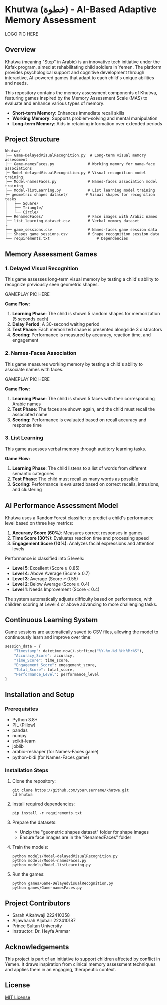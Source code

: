 # Khutwa (خطوة) - AI-Based Adaptive Memory Assessment

LOGO PIC HERE 

## Overview

Khutwa (meaning "Step" in Arabic) is an innovative tech initiative under the Kafak program, aimed at rehabilitating child soldiers in Yemen. The platform provides psychological support and cognitive development through interactive, AI-powered games that adapt to each child's unique abilities and needs.

This repository contains the memory assessment components of Khutwa, featuring games inspired by the Memory Assessment Scale (MAS) to evaluate and enhance various types of memory:

- **Short-term Memory**: Enhances immediate recall skills
- **Working Memory**: Supports problem-solving and mental manipulation
- **Long-term Memory**: Aids in retaining information over extended periods

## Project Structure

```
khutwa/
│── Game-DelayedVisualRecognition.py  # Long-term visual memory assessment
│── Game-namesFaces.py               # Working memory for name-face associations
│─ Model-delayedVisualRecognition.py # Visual recognition model training
│── Model-namesFaces.py              # Names-faces association model training
│── Model-listLearning.py            # List learning model training
├─ geometric shapes dataset/        # Visual shapes for recognition tasks
│   ├── Square/
│   ├── Triangle/
│   └── Circle/
├── RenamedFaces/                    # Face images with Arabic names
│── list_learning_dataset.csv        # Verbal memory dataset
├
├── game_sessions.csv                # Names-faces game session data
│── Shapes_game_sessions.csv         # Shape recognition session data
└── requirements.txt                     # Dependencies
```

## Memory Assessment Games

### 1. Delayed Visual Recognition

This game assesses long-term visual memory by testing a child's ability to recognize previously seen geometric shapes.

GAMEPLAY PIC HERE 

**Game Flow:**
1. **Learning Phase**: The child is shown 5 random shapes for memorization (5 seconds each)
2. **Delay Period**: A 30-second waiting period
3. **Test Phase**: Each memorized shape is presented alongside 3 distractors
4. **Scoring**: Performance is measured by accuracy, reaction time, and engagement

### 2. Names-Faces Association

This game measures working memory by testing a child's ability to associate names with faces.

GAMEPLAY PIC HERE 

**Game Flow:**
1. **Learning Phase**: The child is shown 5 faces with their corresponding Arabic names
2. **Test Phase**: The faces are shown again, and the child must recall the associated name
3. **Scoring**: Performance is evaluated based on recall accuracy and response time

### 3. List Learning

This game assesses verbal memory through auditory learning tasks.

**Game Flow:**
1. **Learning Phase**: The child listens to a list of words from different semantic categories
2. **Test Phase**: The child must recall as many words as possible
3. **Scoring**: Performance is evaluated based on correct recalls, intrusions, and clustering

## AI Performance Assessment Model

Khutwa uses a RandomForest classifier to predict a child's performance level based on three key metrics:

1. **Accuracy Score (60%)**: Measures correct responses in games
2. **Time Score (30%)**: Evaluates reaction time and processing speed
3. **Engagement Score (10%)**: Analyzes facial expressions and attention levels

Performance is classified into 5 levels:
- **Level 5**: Excellent (Score ≥ 0.85)
- **Level 4**: Above Average (Score ≥ 0.7)
- **Level 3**: Average (Score ≥ 0.55)
- **Level 2**: Below Average (Score ≥ 0.4)
- **Level 1**: Needs Improvement (Score < 0.4)

The system automatically adjusts difficulty based on performance, with children scoring at Level 4 or above advancing to more challenging tasks.

## Continuous Learning System

Game sessions are automatically saved to CSV files, allowing the model to continuously learn and improve over time:

```python
session_data = {
    "Timestamp": datetime.now().strftime("%Y-%m-%d %H:%M:%S"),
    "Accuracy_Score": accuracy,
    "Time_Score": time_score,
    "Engagement_Score": engagement_score,
    "Total_Score": total_score,
    "Performance_Level": performance_level
}
```

## Installation and Setup

### Prerequisites
- Python 3.8+
- PIL (Pillow)
- pandas
- numpy
- scikit-learn
- joblib
- arabic-reshaper (for Names-Faces game)
- python-bidi (for Names-Faces game)

### Installation Steps

1. Clone the repository:
   ```
   git clone https://github.com/yourusername/khutwa.git
   cd khutwa
   ```

2. Install required dependencies:
   ```
   pip install -r requirements.txt
   ```

3. Prepare the datasets:
   - Unzip  the "geometric shapes dataset" folder for shape images 
   - Ensure face images are in the "RenamedFaces" folder

4. Train the models:
   ```
   python models/Model-delayedVisualRecognition.py
   python models/Model-namesFaces.py
   python models/Model-listLearning.py
   ```

5. Run the games:
   ```
   python games/Game-DelayedVisualRecognition.py
   python games/Game-namesFaces.py
   ```

## Project Contributors

- Sarah Alkahwaji 222410358
- Aljawharah Aljubair 222410187
- Prince Sultan University
- Instructor: Dr. Heyfa Ammar

## Acknowledgements

This project is part of an initiative to support children affected by conflict in Yemen. It draws inspiration from clinical memory assessment techniques and applies them in an engaging, therapeutic context.

## License

[MIT License](LICENSE)
